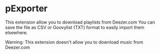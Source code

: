 pExporter
=========

This extension allow you to download playlists from Deezer.com
You can save the file as CSV or Goovylist (TXT) format to easily import them elsewhere.

Warning: This extension doesn't allow you to download music from Deezer.com